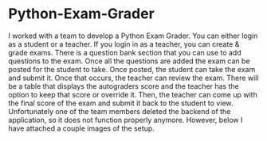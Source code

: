 # Python-Exam-Grader
I worked with a team to develop a Python Exam Grader. You can either login as a student or a teacher. If you login in as a teacher, you can create & grade exams. There is a question bank section that you can use to add questions to the exam. Once all the questions are added the exam can be posted for the student to take. Once posted, the student can take the exam and submit it. Once that occurs, the teacher can review the exam. There will be a table that displays the autograders score and the teacher has the option to keep that score or override it. Then, the teacher can come up with the final score of the exam and submit it back to the student to view. Unfortunately one of the team members deleted the backend of the application, so it does not function properly anymore. However, below I have attached a couple images of the setup.
